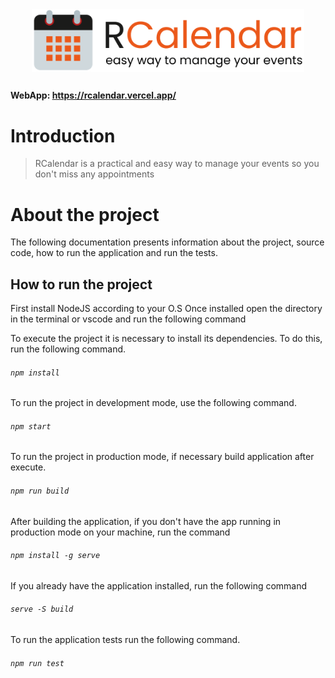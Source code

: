 <div style="width: 100%; display: flex; align-items: center; justify-content: center;">
  <img src="branding.png" width="auto" height="100px" />
</div>

##

#### WebApp: https://rcalendar.vercel.app/

##

# Introduction

> RCalendar is a practical and easy way to manage your events so you don't miss any appointments


# About the project

The following documentation presents information about the project, source code, how to run the application and run the tests.

## How to run the project
First install NodeJS according to your O.S
Once installed open the directory in the terminal or vscode and run the following command

To execute the project it is necessary to install its dependencies. To do this, run the following command.
###### `npm install`

To run the project in development mode, use the following command.
###### `npm start`

To run the project in production mode, if necessary build application after execute.
###### `npm run build`

After building the application, if you don't have the app running in production mode on your machine, run the command
###### `npm install -g serve`

If you already have the application installed, run the following command
###### `serve -S build`

To run the application tests run the following command.
###### `npm run test`
